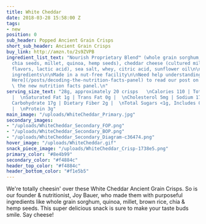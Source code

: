```yaml
---
title: White Cheddar
date: 2018-03-28 15:58:00 Z
tags:
- new
position: 0
sub_header: Popped Ancient Grain Crisps
short_sub_header: Ancient Grain Crisps
buy_link: http://amzn.to/2s9ZVPB
ingredient_list_text: "Nourish Proprietary Blend™ (whole grain sorghum, brown rice,
  chia seeds, millet, quinoa, hemp seeds), cheddar cheese (cultured milk, salt, natural
  flavors, lactic acid), sea salt, whey, citric acid, sunflower oil\n\nContains: milk
  ingredients\n\nMade in a nut-free facility\n\nNeed help understanding?   \n[Click
  Here](/posts/decoding-the-nutrition-facts-panel) to read our post on how to read
  \ the new nutrition facts panel.\n"
serving_size_text: "28g, approximately 20 crisps   \nCalories 110 | Total Fat 4.5g
  |  \nSaturated Fat 1g | Trans Fat 0g |  \nCholesterol 5mg | Sodium 170mg |  \nTotal
  Carbohydrate 17g | Dietary Fiber 2g |  \nTotal Sugars <1g, Includes 0g Added Sugars
  |  \nProtein 3g"
main_image: "/uploads/WhiteCheddar_Primary.jpg"
secondary_images:
- "/uploads/WhiteCheddar_Secondary_FOP.png"
- "/uploads/WhiteCheddar_Secondary_BOP.png"
- "/uploads/WhiteCheddar_Secondary_Diagram-c36474.png"
hover_image: "/uploads/WhiteCheddar.gif"
snack_piece_image: "/uploads/WhiteCheddar_Crisp-1738e5.png"
primary_color: "#8e4b99"
secondary_color: "#f4884c"
header_top_color: "#f4884c"
header_bottom_color: "#f1e5b5"
---
```


We're totally cheesin' over these White Cheddar Ancient Grain Crisps. So is our founder & nutritionist, Joy Bauer, who made them with purposeful ingredients like whole grain sorghum, quinoa, millet, brown rice, chia & hemp seeds. This super delicious snack is sure to make your taste buds smile. Say cheese!